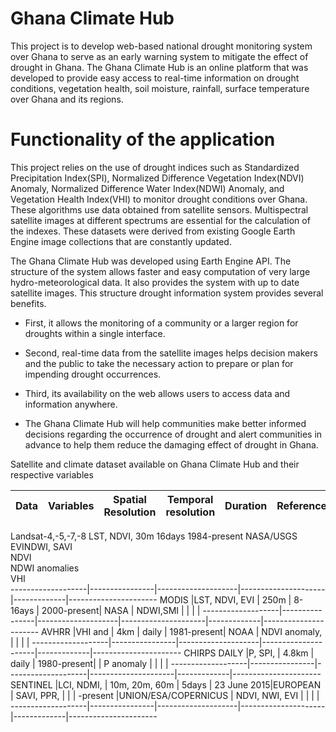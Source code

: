 # Ghana Climate Hub

This project is to develop web-based national drought monitoring system over Ghana to serve  as an early warning system to mitigate the effect of drought in Ghana. 
The Ghana Climate Hub is an online platform that was developed to provide easy access to real-time information on drought conditions, vegetation health, soil moisture, rainfall, surface temperature over Ghana and its regions.


# Functionality of the application

This project relies on the use of drought indices such as Standardized Precipitation Index(SPI), Normalized Difference Vegetation Index(NDVI) Anomaly, Normalized Difference Water Index(NDWI) Anomaly, and Vegetation Health Index(VHI) to monitor drought conditions over Ghana. These algorithms use data obtained from satellite sensors. Multispectral satellite images at different spectrums are essential for the calculation of the indexes. These datasets were derived from existing Google Earth Engine image collections that are constantly updated.

The Ghana Climate Hub was developed using Earth Engine API. The structure of the system allows faster and easy computation of very large hydro-meteorological data. It also provides the system with up to date satellite images. This structure drought information system provides several benefits. 

* First, it allows the monitoring of a community or a larger region for droughts within a single interface. 

* Second, real-time data from the satellite images helps decision makers and the public to take the necessary action to prepare or plan for impending drought occurrences. 

* Third, its availability on the web allows users to access data and information anywhere.

* The Ghana Climate Hub will help communities make better informed decisions regarding the occurrence of drought and alert communities in advance to help them reduce the damaging effect of drought in Ghana.


Satellite and climate dataset available on Ghana Climate Hub and their respective variables


Data               | Variables      | Spatial Resolution | Temporal resolution | Duration    | References
-------------------|----------------|--------------------|---------------------|-------------|-------------------
Landsat-4,-5,-7,-8  LST, NDVI,          30m                16days                1984-present   NASA/USGS
                    EVINDWI, SAVI                                                        
                    NDVI                                                                 
                    NDWI anomalies                                                       
                    VHI                                                                
-------------------|----------------|--------------------|---------------------|-------------|----------------------
MODIS              |LST, NDVI, EVI  |    250m            |    8-16ays          | 2000-present| NASA
                   | NDWI,SMI       |                    |                     |             |
-------------------|----------------|--------------------|---------------------|-------------|----------------------
AVHRR              |VHI and         |    4km             |    daily            | 1981-present| NOAA
                   | NDVI anomaly,  |                    |                     |             |
-------------------|----------------|--------------------|---------------------|-------------|----------------------
CHIRPS DAILY       |P, SPI,         |   4.8km            |   daily             | 1980-present|
                   | P anomaly      |                    |                     |             |
-------------------|----------------|--------------------|---------------------|-------------|----------------------
SENTINEL           |LCI, NDMI,      |  10m, 20m, 60m     |   5days             | 23 June 2015|EUROPEAN 
                   | SAVI, PPR,     |                    |                     | -present    |UNION/ESA/COPERNICUS
                   | NDVI, NWI, EVI |                    |                     |             |
-------------------|----------------|--------------------|---------------------|-------------|----------------------




